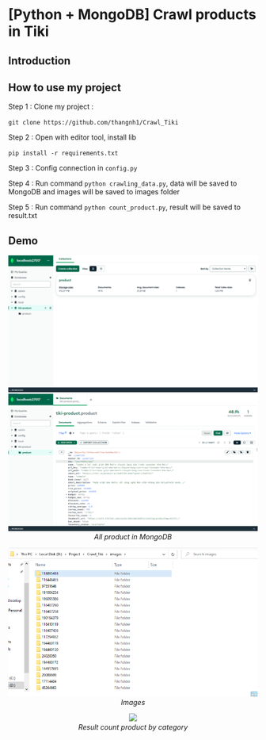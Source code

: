 # [Python + MongoDB] Crawl products in Tiki

## Introduction

## How to use my project

Step 1 : Clone my project :

`git clone https://github.com/thangnh1/Crawl_Tiki`

Step 2 : Open with editor tool, install lib

`pip install -r requirements.txt`

Step 3 : Config connection in `config.py` 

Step 4 : Run command `python crawling_data.py`, data will be saved to MongoDB and images will be saved to images folder

Step 5 : Run command `python count_product.py`, result will be saved to result.txt

## Demo

<p align="center">
  <img src="demo/demo_0.png"><br/>
  <img src="demo/demo_.png"><br/>
  <i>All product in MongoDB</i>
</p>
<p align="center">
  <img src="demo/demo_1.png"><br/>
  <i>Images</i>
</p>
<p align="center">
  <img src="demo/demo_3.png"><br/>
  <i>Result count product by category</i>
</p>
